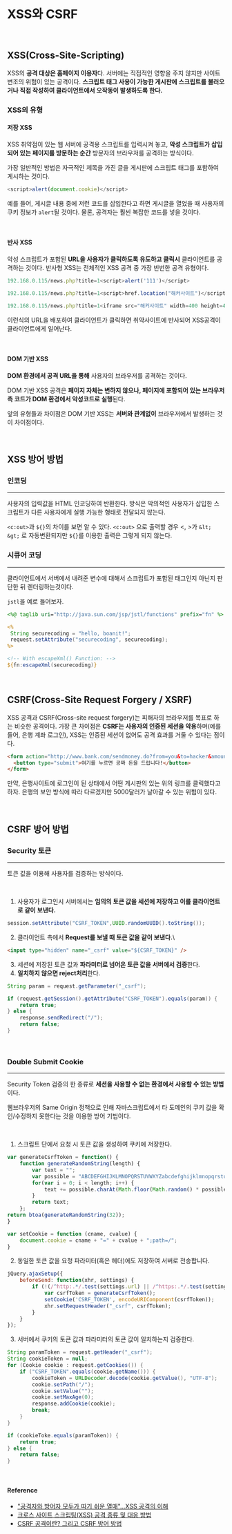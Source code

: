 # XSS와 CSRF

<br/>

## XSS(Cross-Site-Scripting)

XSS의 **공격 대상은 홈페이지 이용자**다. 서버에는 직접적인 영향을 주지 않지만 사이트 변조의 위험이 있는 공격이다.
**스크립트 태그 사용이 가능한 게시판에 스크립트를 불러오거나 직접 작성하여 클라이언트에서 오작동이 발생하도록 한다.**

### XSS의 유형

#### 저장 XSS

XSS 취약점이 있는 웹 서버에 공격용 스크립트를 입력시켜 놓고, **악성 스크립트가 삽입되어 있는 페이지를 방문하는 순간** 방문자의 브라우저를 공격하는 방식이다.

가장 일반적인 방법은 자극적인 제목을 가진 글을 게시판에 스크립트 태그를 포함하여 게시하는 것이다.

```js
<script>alert(document.cookie)</script>
```

예를 들어, 게시글 내용 중에 저런 코드를 삽입한다고 하면 게시글을 열었을 때 사용자의 쿠키 정보가 `alert`될 것이다. 물론, 공격자는 훨씬 복잡한 코드를 넣을 것이다.

<br/>

#### 반사 XSS

악성 스크립트가 포함된 **URL을 사용자가 클릭하도록 유도하고 클릭시** 클라이언트를 공격하는 것이다. 반사형 XSS는 전체적인 XSS 공격 중 가장 빈번한 공격 유형이다.

```js
192.168.0.115/news.php?title=1<script>alert('111')</script>

192.168.0.115/news.php?title=1<script>href.location("해커사이트")</script>

192.168.0.115/news.php?title=1<iframe src="해커사이트" width=400 height=400></iframe>
```

이런식의 URL을 배포하여 클라이언트가 클릭하면 취약사이트에 반사되어 XSS공격이 클라이언트에게 일어난다.

<br/>

#### DOM 기반 XSS

**DOM 환경에서 공격 URL을 통해** 사용자의 브라우저를 공격하는 것이다.

DOM 기반 XSS 공격은 **페이지 자체는 변하지 않으나, 페이지에 포함되어 있는 브라우저측 코드가 DOM 환경에서 악성코드로 실행**된다.

앞의 유형들과 차이점은 DOM 기반 XSS는 **서버와 관계없이** 브라우저에서 발생하는 것이 차이점이다.

<br/>

## XSS 방어 방법

### 인코딩

---

사용자의 입력값을 HTML 인코딩하여 반환한다.
방식은 악의적인 사용자가 삽입한 스크립트가 다른 사용자에게 실행 가능한 형태로 전달되지 않는다.

`<c:out>`과 `${}`의 차이를 보면 알 수 있다.
`<c:out>` 으로 출력할 경우 <, >가 `&lt;` `&gt;` 로 자동변환되지만 `${}`를 이용한 출력은 그렇게 되지 않는다.

### 시큐어 코딩

---

클라이언트에서 서버에서 내려준 변수에 대해서 스크립트가 포함된 태그인지 아닌지 판단한 뒤 렌더링하는것이다.

`jstl`을 예로 들어보자.

```jsp
<%@ taglib uri="http://java.sun.com/jsp/jstl/functions" prefix="fn" %>

<%
 String securecoding = "hello, boanit!";
 request.setAttribute("securecoding", securecoding);
%>

<!-- With escapeXml() Function: -->
${fn:escapeXml(securecoding)}
```

<br/>

## CSRF(Cross-Site Request Forgery / XSRF)

XSS 공격과 CSRF(Cross-site request forgery)는 피해자의 브라우저를 목표로 하는 비슷한 공격이다. 
가장 큰 차이점은 **CSRF는 사용자의 인증된 세션을 악용**하며(예를 들어, 은행 계좌 로그인), XSS는 인증된 세션이 없어도 공격 효과를 거둘 수 있다는 점이다.

```html
<form action="http://www.bank.com/sendmoney.do?from=you&to=hacker&amount=5000" method="POST">
  <button type="submit">여기를 누르면 공짜 돈을 드립니다!</button>
</form>
```
만약, 은행사이트에 로그인이 된 상태에서 어떤 게시판의 있는 위의 링크를 클릭했다고 하자.
은행의 보안 방식에 따라 다르겠지만 5000달러가 날아갈 수 있는 위험이 있다.

<br/>

## CSRF 방어 방법

### Security 토큰

---

토큰 값을 이용해 사용자를 검증하는 방식이다.

<br/>

1. 사용자가 로그인시 서버에서는 **임의의 토큰 값을 세션에 저장하고 이를 클라이언트로 같이 보낸다.**
```java
session.setAttribute("CSRF_TOKEN",UUID.randomUUID().toString());
```

2. 클라이언트 측에서 **Request를 보낼 때 토큰 값을 같이 보낸다.**\
```html
<input type="hidden" name="_csrf" value="${CSRF_TOKEN}" />
```

3. 세션에 저장된 토큰 값과 **파라미터로 넘어온 토큰 값을 서버에서 검증**한다.
4. **일치하지 않으면 reject처리**한다.
```java
String param = request.getParameter("_csrf"); 

if (request.getSession().getAttribute("CSRF_TOKEN").equals(param)) {
    return true; 
} else { 
    response.sendRedirect("/");
    return false; 
}

```

<br/>

### Double Submit Cookie

---

Security Token 검증의 한 종류로 **세션을 사용할 수 없는 환경에서 사용할 수 있는 방법**이다.

웹브라우저의 Same Origin 정책으로 인해 자바스크립트에서 타 도메인의 쿠키 값을 확인/수정하지 못한다는 것을 이용한 방어 기법이다.

<br/>

1. 스크립트 단에서 요청 시 토큰 값을 생성하여 쿠키에 저장한다.
```js
var generateCsrfToken = function() { 
    function generateRandomString(length) { 
        var text = "";
        var possible = "ABCDEFGHIJKLMNOPQRSTUVWXYZabcdefghijklmnopqrstuvwxyz0123456789"; 
        for(var i = 0; i < length; i++) { 
            text += possible.charAt(Math.floor(Math.random() * possible.length)); 
        } 
        return text; 
    }; 
return btoa(generateRandomString(32)); 
} 

var setCookie = function (cname, cvalue) { 
    document.cookie = cname + "=" + cvalue + ";path=/"; 
}
```

2. 동일한 토큰 값을 요청 파라미터(혹은 헤더)에도 저장하여 서버로 전송합니다.
```js
jQuery.ajaxSetup({ 
    beforeSend: function(xhr, settings) { 
        if (!(/^http:.*/.test(settings.url) || /^https:.*/.test(settings.url))) { 
            var csrfToken = generateCsrfToken(); 
            setCookie('CSRF_TOKEN', encodeURIComponent(csrfToken)); 
            xhr.setRequestHeader("_csrf", csrfToken); 
        } 
    } 
});

```

3. 서버에서 쿠키의 토큰 값과 파라미터의 토큰 값이 일치하는지 검증한다.
```java
String paramToken = request.getHeader("_csrf");
String cookieToken = null; 
for (Cookie cookie : request.getCookies()) { 
    if ("CSRF_TOKEN".equals(cookie.getName())) {
        cookieToken = URLDecoder.decode(cookie.getValue(), "UTF-8");
        cookie.setPath("/"); 
        cookie.setValue(""); 
        cookie.setMaxAge(0); 
        response.addCookie(cookie); 
        break; 
    } 
} 

if (cookieToke.equals(paramToken)) { 
    return true; 
} else {
    return false;
}
```
<br/>

#### Reference

* ["공격자와 방어자 모두가 따기 쉬운 열매"…XSS 공격의 이해](http://www.itworld.co.kr/insight/109025#csidx0ce7009c86eb9c1b9337ff337806d45)
* [크로스 사이트 스크립팅(XSS)
공격 종류 및 대응 방법](http://www.kisa.or.kr/uploadfile/201312/201312161355109566.pdf)
* [CSRF 공격이란? 그리고 CSRF 방어 방법](http://itstory.tk/entry/CSRF-%EA%B3%B5%EA%B2%A9%EC%9D%B4%EB%9E%80-%EA%B7%B8%EB%A6%AC%EA%B3%A0-CSRF-%EB%B0%A9%EC%96%B4-%EB%B0%A9%EB%B2%95)